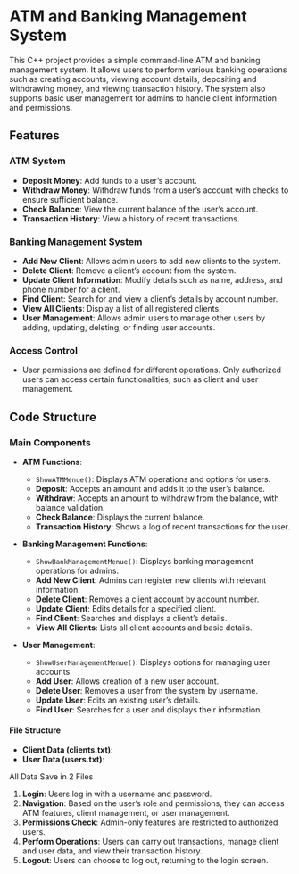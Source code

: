 # ATM and Banking Management System

This C++ project provides a simple command-line ATM and banking management system. It allows users to perform various banking operations such as creating accounts, viewing account details, depositing and withdrawing money, and viewing transaction history. The system also supports basic user management for admins to handle client information and permissions.

## Features

### ATM System
- **Deposit Money**: Add funds to a user’s account.
- **Withdraw Money**: Withdraw funds from a user’s account with checks to ensure sufficient balance.
- **Check Balance**: View the current balance of the user’s account.
- **Transaction History**: View a history of recent transactions.

### Banking Management System
- **Add New Client**: Allows admin users to add new clients to the system.
- **Delete Client**: Remove a client’s account from the system.
- **Update Client Information**: Modify details such as name, address, and phone number for a client.
- **Find Client**: Search for and view a client’s details by account number.
- **View All Clients**: Display a list of all registered clients.
- **User Management**: Allows admin users to manage other users by adding, updating, deleting, or finding user accounts.

### Access Control
- User permissions are defined for different operations. Only authorized users can access certain functionalities, such as client and user management.

## Code Structure

### Main Components

- **ATM Functions**:
  - `ShowATMMenue()`: Displays ATM operations and options for users.
  - **Deposit**: Accepts an amount and adds it to the user’s balance.
  - **Withdraw**: Accepts an amount to withdraw from the balance, with balance validation.
  - **Check Balance**: Displays the current balance.
  - **Transaction History**: Shows a log of recent transactions for the user.

- **Banking Management Functions**:
  - `ShowBankManagementMenue()`: Displays banking management operations for admins.
  - **Add New Client**: Admins can register new clients with relevant information.
  - **Delete Client**: Removes a client account by account number.
  - **Update Client**: Edits details for a specified client.
  - **Find Client**: Searches and displays a client’s details.
  - **View All Clients**: Lists all client accounts and basic details.

- **User Management**:
  - `ShowUserManagementMenue()`: Displays options for managing user accounts.
  - **Add User**: Allows creation of a new user account.
  - **Delete User**: Removes a user from the system by username.
  - **Update User**: Edits an existing user’s details.
  - **Find User**: Searches for a user and displays their information.

#### File Structure
- **Client Data (clients.txt)**:
- **User Data (users.txt)**:
  
All Data Save in 2 Files


1. **Login**: Users log in with a username and password.
2. **Navigation**: Based on the user’s role and permissions, they can access ATM features, client management, or user management.
3. **Permissions Check**: Admin-only features are restricted to authorized users.
4. **Perform Operations**: Users can carry out transactions, manage client and user data, and view their transaction history.
5. **Logout**: Users can choose to log out, returning to the login screen.

